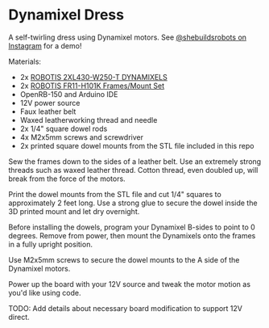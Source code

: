 # Dynamixel Dress
A self-twirling dress using Dynamixel motors. See [@shebuildsrobots on Instagram](https://www.instagram.com/p/DJCHeUfxoji/) for a demo!

Materials:
*  2x [ROBOTIS 2XL430-W250-T DYNAMIXELS](https://emanual.robotis.com/docs/en/dxl/x/2xl430-w250/)
*  2x [ROBOTIS FR11-H101K Frames/Mount Set](https://www.robotis.us/fr11-h101k-set/?srsltid=AfmBOopOjtFsTQc--46Tb-3f9ictpwGYh9qVSe6Asy7BidnVJqGaUHf9)
*  OpenRB-150 and Arduino IDE
*  12V power source
*  Faux leather belt
*  Waxed leatherworking thread and needle
*  2x 1/4" square dowel rods
*  4x M2x5mm screws and screwdriver
*  2x printed square dowel mounts from the STL file included in this repo

Sew the frames down to the sides of a leather belt. Use an extremely strong threads such as waxed leather thread. Cotton thread, even doubled up, will break from the force of the motors.

Print the dowel mounts from the STL file and cut 1/4" squares to approximately 2 feet long. Use a strong glue to secure the dowel inside the 3D printed mount and let dry overnight.

Before installing the dowels, program your Dynamixel B-sides to point to 0 degrees. Remove from power, then mount the Dynamixels onto the frames in a fully upright position. 

Use M2x5mm screws to secure the dowel mounts to the A side of the Dynamixel motors.

Power up the board with your 12V source and tweak the motor motion as you'd like using code.

TODO: Add details about necessary board modification to support 12V direct. 
